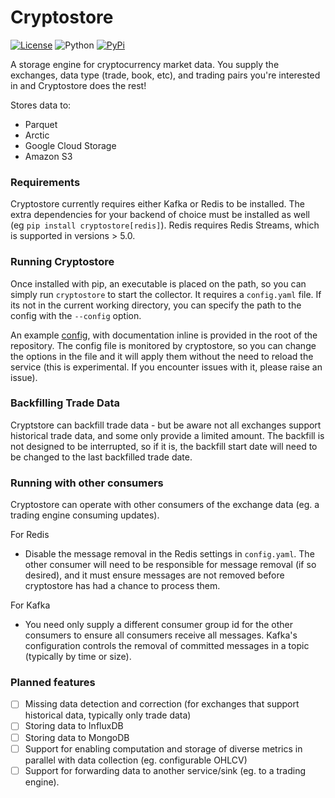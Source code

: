# Cryptostore

[![License](https://img.shields.io/badge/license-XFree86-blue.svg)](LICENSE)
![Python](https://img.shields.io/badge/Python-3.6+-green.svg)
[![PyPi](https://img.shields.io/badge/PyPi-cryptostore-brightgreen.svg)](https://pypi.python.org/pypi/cryptostore)



A storage engine for cryptocurrency market data. You supply the exchanges, data type (trade, book, etc), and trading pairs you're interested in and Cryptostore does the rest!

Stores data to:
* Parquet
* Arctic
* Google Cloud Storage
* Amazon S3

### Requirements

Cryptostore currently requires either Kafka or Redis to be installed. The extra dependencies for your backend of choice must be installed as well (eg `pip install cryptostore[redis]`). Redis requires Redis Streams, which is supported in versions > 5.0.


### Running Cryptostore

Once installed with pip, an executable is placed on the path, so you can simply run `cryptostore` to start the collector. It requires a `config.yaml` file. If its not in the current working directory, you can specify the path to the config with the `--config` option.

An example [config](config.yaml), with documentation inline is provided in the root of the repository. The config file is monitored by cryptostore, so you can change the options in the file and it will apply them without the need to reload the service (this is experimental. If you encounter issues with it, please raise an issue).


### Backfilling Trade Data
Cryptstore can backfill trade data - but be aware not all exchanges support historical trade data, and some only provide a limited amount. The backfill is not designed to be interrupted, so if it is, the backfill start date will need to be changed to the last backfilled trade date.


### Running with other consumers

Cryptostore can operate with other consumers of the exchange data (eg. a trading engine consuming updates).

For Redis
  - Disable the message removal in the Redis settings in `config.yaml`. The other consumer will need to be responsible for
  message removal (if so desired), and it must ensure messages are not removed before cryptostore has had a chance to process them.
  
For Kafka
  - You need only supply a different consumer group id for the other consumers to ensure all consumers receive all messages. Kafka's configuration controls the removal of committed messages in a topic (typically by time or size).


### Planned features
* [ ] Missing data detection and correction (for exchanges that support historical data, typically only trade data)
* [ ] Storing data to InfluxDB
* [ ] Storing data to MongoDB
* [ ] Support for enabling computation and storage of diverse metrics in parallel with data collection (eg. configurable OHLCV)
* [ ] Support for forwarding data to another service/sink (eg. to a trading engine). 
